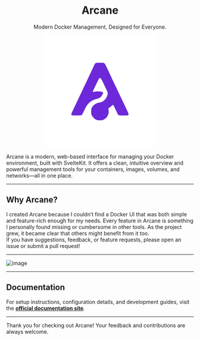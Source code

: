 <h1 align="center">Arcane</h1>
<p align="center">Modern Docker Management, Designed for Everyone.</p>

<p align="center">
  <img src=".github/assets/arcane.svg" alt="Arcane Logo" width="300" height="300"/>
</p>

Arcane is a modern, web-based interface for managing your Docker environment, built with SvelteKit. It offers a clean, intuitive overview and powerful management tools for your containers, images, volumes, and networks—all in one place.

---

## Why Arcane?

I created Arcane because I couldn’t find a Docker UI that was both simple and feature-rich enough for my needs. Every feature in Arcane is something I personally found missing or cumbersome in other tools. As the project grew, it became clear that others might benefit from it too.  
If you have suggestions, feedback, or feature requests, please open an issue or submit a pull request!

---

<img width="1685" alt="image" src="https://github.com/user-attachments/assets/9d081a4f-4f4f-4d96-b196-d25faf788285" />

---

## Documentation

For setup instructions, configuration details, and development guides, visit the **[official documentation site](https://arcane.ofkm.dev)**.

---

Thank you for checking out Arcane! Your feedback and contributions are always welcome.
